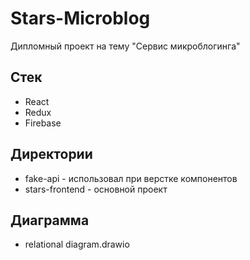 # Stars-Microblog

Дипломный проект на тему "Сервис микроблогинга"

## Стек

* React
* Redux
* Firebase

## Директории

*  fake-api - иcпользовал при верстке компонентов
*  stars-frontend - основной проект

## Диаграмма

* relational diagram.drawio